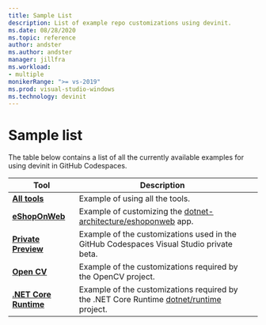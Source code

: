 ```yaml
---
title: Sample List
description: List of example repo customizations using devinit.
ms.date: 08/28/2020
ms.topic: reference
author: andster
ms.author: andster
manager: jillfra
ms.workload:
- multiple
monikerRange: ">= vs-2019"
ms.prod: visual-studio-windows
ms.technology: devinit
---
```

# Sample list

The table below contains a list of all the currently available examples for using devinit in GitHub Codespaces.

| Tool                                             | Description                                                                                                                  |   |
|--------------------------------------------------|------------------------------------------------------------------------------------------------------------------------------|---|
| [**All tools**](sample-all-tooll.md)               | Example of using all the tools.                                                                                              |   |
| [**eShopOnWeb**](sample-eshoponweb.md)           | Example of customizing the [dotnet-architecture/eshoponweb](https://github.com/dotnet-architecture/eShopOnWeb) app.          |   |
| [**Private Preview**](sample-private-preview.md)  | Example of the customizations used in the GitHub Codespaces Visual Studio private beta.                               |   |
| [**Open CV**](sample-opencv.md)                  | Example of the customizations required by the OpenCV project.                                                                |   |
| [**.NET Core Runtime**](sample-dotnet-runtime.md) | Example of the customizations required by the .NET Core Runtime [dotnet/runtime](https://github.com/dotnet/runtime) project. |   |
